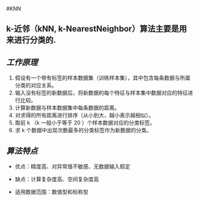 
#KNN

k-近邻（kNN, k-NearestNeighbor）算法主要是用来进行分类的.
--

*工作原理*
--
1. 假设有一个带有标签的样本数据集（训练样本集），其中包含每条数据与所属分类的对应关系。
2. 输入没有标签的新数据后，将新数据的每个特征与样本集中数据对应的特征进行比较。
1. 计算新数据与样本数据集中每条数据的距离。
2. 对求得的所有距离进行排序（从小到大，越小表示越相似）。
3. 取前 k （k 一般小于等于 20 ）个样本数据对应的分类标签。
3. 求 k 个数据中出现次数最多的分类标签作为新数据的分类。


*算法特点*
---
+ 优点：精度高、对异常值不敏感、无数据输入假定

+ 缺点：计算复杂度高、空间复杂度高

+ 适用数据范围：数值型和标称型